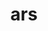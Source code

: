 ---
category: 3-letters
denotation: null
name: ars
reference_link: https://www.etymonline.com/word/ars
root_language: null
root_name: null
title: ars
type: free
word_sums:
- respelling: ars
  sum: 'Ars + '
---